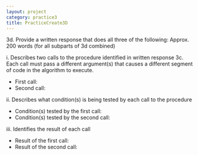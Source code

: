 ```yaml
---
layout: project
category: practice3
title: PracticeCreate3D
---
```



3d. Provide a written response that does all three of the following: Approx. 200 words (for all subparts of 3d combined)

i. Describes two calls to the procedure identified in written response 3c. Each call must pass a different argument(s) that causes a different segment of code in the algorithm to execute.

*   First call:
*   Second call:

ii. Describes what condition(s) is being tested by each call to the procedure

*   Condition(s) tested by the first call:
*   Condition(s) tested by the second call:

iii. Identifies the result of each call

*   Result of the first call:
*   Result of the second call:
